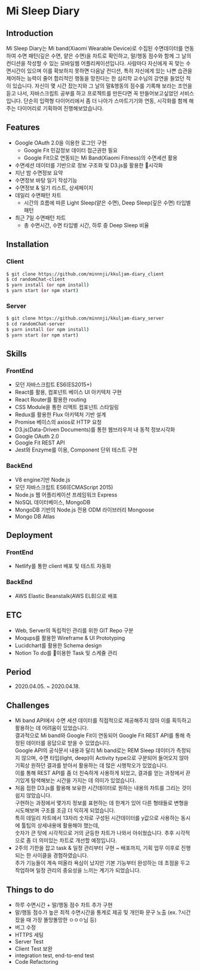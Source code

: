 # Mi Sleep Diary

## Introduction
Mi Sleep Diary는 Mi band(Xiaomi Wearable Device)로 수집된 수면데이터를 연동하여 수면 패턴(깊은 수면, 얕은 수면)을 차트로 확인하고, 말/행동 점수와 함께 그 날의 컨디션을 작성할 수 있는 모바일웹 어플리케이션입니다.
사람마다 자신에게 꼭 맞는 수면시간이 있으며 이를 확보하지 못하면 다음날 컨디션, 특히 자신에게 있는 나쁜 습관을 제어하는 능력이 줄어 합리적인 행동을 망친다는 한 심리학 교수님의 강연을 들었던 적이 있습니다. 자신이 몇 시간 잤는지와 그 날의 말&행동의 점수를 기록해 보라는 조언을 듣고 나서, 자바스크립트 공부를 하고 프로젝트를 만든다면 꼭 만들어보고싶었던 서비스입니다.
단순히 입력형 다이어리에서 좀 더 나아가 스마트기기와 연동, 시각화를 함께 해주는 다이어리로 기획하여 진행해보았습니다.

## Features
- Google OAuth 2.0을 이용한 로그인 구현
  - Google Fit 민감정보 데이터 접근권한 필요
  - Google Fit으로 연동되는 Mi Band(Xiaomi Fitness)의 수면세션 활용
- 수면세션 데이터를 기반으로 정보 구조화 및 D3.js를 활용한 시각화
- 지난 밤 수면정보 요약
- 수면정보 바탕 일기 작성기능
- 수면정보 & 일기 리스트, 상세페이지
- 데일리 수면패턴 차트
  - 시간의 흐름에 따른 Light Sleep(얕은 수면), Deep Sleep(깊은 수면) 타입별 패턴
- 최근 7일 수면패턴 차트
  - 총 수면시간, 수면 타입별 시간, 하루 중 Deep Sleep 비율

## Installation
### Client
```sh
$ git clone https://github.com/minnnji/kkuljam-diary_client
$ cd randomChat-client
$ yarn install (or npm install)
$ yarn start (or npm start)
```
### Server
```sh
$ git clone https://github.com/minnnji/kkuljam-diary_server
$ cd randomChat-server
$ yarn install (or npm install)
$ yarn start (or npm start)
```

## Skills
### FrontEnd
- 모던 자바스크립트 ES6(ES2015+)
- React를 활용, 컴포넌트 베이스 UI 아키텍처 구현
- React Router를 활용한 routing
- CSS Module을 통한 리액트 컴포넌트 스타일링
- Redux를 활용한 Flux 아키텍처 기반 설계
- Promise 베이스의 axios로 HTTP 요청
- D3.js(Data-Driven Documents)를 통한 웹브라우저 내 동적 정보시각화
- Google OAuth 2.0
- Google Fit REST API
- Jest와 Enzyme를 이용, Component 단위 테스트 구현

### BackEnd
- V8 engine기반 Node.js
- 모던 자바스크립트 ES6(ECMAScript 2015)
- Node.js 웹 어플리케이션 프레임워크 Express
- NoSQL 데이터베이스, MongoDB
- MongoDB 기반의 Node.js 전용 ODM 라이브러리 Mongoose
- Mongo DB Atlas

## Deployment
### FrontEnd
- Netlify를 통한 client 배포 및 테스트 자동화

### BackEnd
- AWS Elastic Beanstalk(AWS ELB)으로 배포

## ETC
- Web, Server의 독립적인 관리를 위한 GIT Repo 구분
- Moqups를 활용한 Wireframe & UI Prototyping
- Lucidchart를 활용한 Schema design
- Notion To do를 이용한 Task 및 스케쥴 관리

## Period
- 2020.04.05. ~ 2020.04.18.

## Challenges
- Mi band API에서 수면 세션 데이터를 직접적으로 제공해주지 않아 이를 획득하고 활용하는 데 어려움이 있었습니다.   
결과적으로 Mi band와 Google Fit이 연동되어 Google Fit REST API를 통해 측정된 데이터를 응답으로 받을 수 있었습니다.   
Google API의 공식문서 내용과 달리 Mi band로는 REM Sleep 데이터가 측정되지 않으며, 수면 타입(light, deep)이 Activity type으로 구분되어 들어오지 않아 기획상 원하던 결과를 받아서 활용하는 데 많은 시행착오가 있었습니다.   
이를 통해 REST API를 좀 더 친숙하게 사용하게 되었고, 결과를 얻는 과정에서 끈기있게 탐색해보는 시간을 가지는 데 의미가 있었습니다.
- 처음 접한 D3.js를 활용해 보유한 시간데이터로 원하는 내용의 차트를 그리는 것이 쉽지 않았습니다.   
구현하는 과정에서 몇가지 정보를 표현하는 데 한계가 있어 다른 형태들로 변형을 시도해보며 구조를 조금 더 익히게 되었습니다.   
특히 데일리 차트에서 13자리 숫자로 구성된 시간데이터를 y값으로 사용하는 동시에 툴팁의 상세내용에 활용해야 했는데,   
숫자가 큰 탓에 시각적으로 거의 균등한 차트가 나와서 아쉬웠습니다. 추후 시각적으로 좀 더 의미있는 차트로 개선할 예정입니다.
- 2주의 기한을 잡고 task & 일정 관리부터 구현 ~ 배포까지, 기획 업무 이후로 진행되는 한 사이클을 경험하였습니다.   
추가 기능들이 계속 떠올라 욕심이 났지만 기본 기능부터 완성하는 데 초점을 두고 작업하며 일정 관리의 중요성을 느끼는 계기가 되었습니다.

## Things to do
- 하루 수면시간 + 말/행동 점수 차트 추가 구현
- 말/행동 점수가 높은 최적 수면시간을 통계로 제공 및 개인화 문구 노출 (ex. ?시간 잤을 때 가장 똘망똘망한 ㅇㅇㅇ님 등)
- 버그 수정
- HTTPS 세팅
- Server Test
- Client Test 보완
- integration test, end-to-end test
- Code Refactoring
